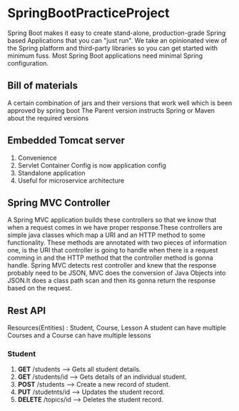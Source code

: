 # SpringBootPracticeProject
Spring Boot makes it easy to create stand-alone, production-grade Spring based Applications that you can "just run".  We take an opinionated view of the Spring platform and third-party libraries so you can get started with minimum fuss. Most Spring Boot applications need minimal Spring configuration.

## Bill of materials
A certain combination of jars and their versions that work well which is been approved by spring boot
The Parent version instructs Spring or Maven about the required versions

## Embedded Tomcat server
1. Convenience
2. Servlet Container Config is now application config
3. Standalone application
4. Useful for microservice architecture

## Spring MVC Controller
A Spring MVC application builds these controllers so that we know that when a request comes in we have proper response.These controllers are simple java classes which map a URI and an HTTP method to some functionality.
These methods are annotated with two pieces of information one, is the URI that controller is going to handle when there is a request comming in and the HTTP method that the controller method is gonna handle.
Spring MVC detects rest controller and knew that the response probably need to be JSON, MVC does the conversion of Java Objects into JSON.It does a class path scan and then its gonna return the response based on the request.

## Rest API
Resources(Entities) : Student, Course, Lesson
A student can have multiple Courses and a Course can have multiple lessons

### Student
1. **GET** /students --> Gets all student details. 
2. **GET** /students/id --> Gets details of an individual student.
3. **POST** /students --> Create a new record of student.
4. **PUT** /studetnts/id --> Updates the student record.
5. **DELETE** /topics/id --> Deletes the student record.


















